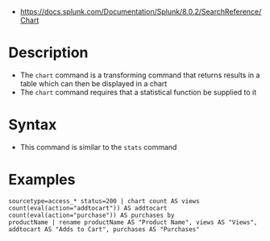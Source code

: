 - https://docs.splunk.com/Documentation/Splunk/8.0.2/SearchReference/Chart
# Description
- The `chart` command is a transforming command that returns results in a table which can then be displayed in a chart
- The `chart` command requires that a statistical function be supplied to it
# Syntax
- This command is similar to the `stats` command
# Examples
```
sourcetype=access_* status=200 | chart count AS views count(eval(action="addtocart")) AS addtocart count(eval(action="purchase")) AS purchases by
productName | rename productName AS "Product Name", views AS "Views", addtocart AS "Adds to Cart", purchases AS "Purchases"
```